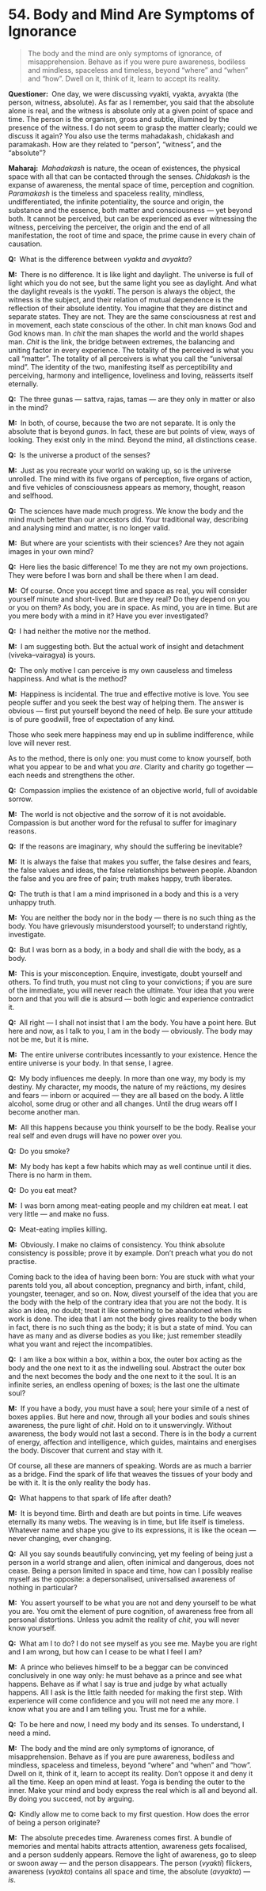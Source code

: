 # 54. Body and Mind Are Symptoms of Ignorance

>The body and the mind are only symptoms of ignorance, of misapprehension. 
Behave as if you were pure awareness, bodiless and mindless, spaceless and 
timeless, beyond “where” and “when” and “how”. Dwell on it, think of it, learn 
to accept its reality.

**Questioner:**&ensp;One day, we were discussing <span 
data-tippy-content="Person, the outer self.">vyakti</span>, 
<span data-tippy-content="Manifest matter, the evolved nature. Opposite is 
<em>avyakta</em>.">vyakta</span>, <span data-tippy-content="Unmanifest. 
Opposite is <em>vyakta</em>.">avyakta</span> (the person, witness, absolute). 
As far as I remember, you said that the absolute alone is real, and the 
witness is absolute only at a given point of space and time. The person is the 
organism, gross and subtle, illumined by the presence of the witness. I do not 
seem to grasp the matter clearly; could we discuss it again? You also use the 
terms <span data-tippy-content="The great expanse of existence, the universe 
of matter and energy.">mahadakash</span>, <span 
data-tippy-content="[<em>chit</em>, to perceive + <em>akash</em>, expanse, 
sky] Brahman in its aspect of limitless knowledge, the expanse of awareness. 
Variously used for consciousness, individual as well as 
universal.">chidakash</span> and <span data-tippy-content="The great expanse, 
the timeless and spaceless reality; the Absolute being.">paramakash</span>. 
How are they related to “person”, “witness”, and the “absolute”?

**Maharaj:**&ensp;*Mahadakash* is nature, the ocean of existences, the 
physical space with all that can be contacted through the senses. *Chidakash* 
is the expanse of awareness, the mental space of time, perception and 
cognition. *Paramakash* is the timeless and spaceless reality, mindless, 
undifferentiated, the infinite potentiality, the source and origin, the 
substance and the essence, both matter and consciousness — yet beyond both. It 
cannot be perceived, but can be experienced as ever witnessing the witness, 
perceiving the perceiver, the origin and the end of all manifestation, the 
root of time and space, the prime cause in every chain of causation.

**Q:**&ensp;What is the difference between *vyakta* and *avyakta*?

**M:**&ensp;There is no difference. It is like light and daylight. The universe is full of light which you do not see, but the same light you see as daylight. And what the daylight reveals is the *vyakti*. The person is always the object, the witness is the subject, and their relation of mutual dependence is the reflection of their absolute identity. You imagine that they are distinct and separate states. They are not. They are the same consciousness at rest and in movement, each state conscious of the other. In <span data-tippy-content="Universal consciousness.">chit</span> man knows God and God knows man. In *chit* the man shapes the world and the world shapes man. *Chit* is the link, the bridge between extremes, the balancing and uniting factor in every experience. The totality of the perceived is what you call “matter”. The totality of all perceivers is what you call the “universal mind”. The identity of the two, manifesting itself as perceptibility and perceiving, harmony and intelligence, loveliness and loving, reässerts itself eternally.

**Q:**&ensp;The three <span data-tippy-content="Attributes, qualities. In 
<em>Samkhya</em> philosophy the three attributes of the cosmic substance 
(<em>prakriti</em>) are: illuminating (<em>sattva</em>), activating 
(<em>rajas</em>) and restraining (<em>tamas</em>).">guna</span>s — <span 
data-tippy-content="Being, existence, true essence. In <em>yoga</em> the 
quality of purity or goodness.">sattva</span>, <span 
data-tippy-content="Motivity, activity, energy. One of the three 
<em>guna</em>s or qualities of matter: <em>sattva</em>, <em>rajas</em> and 
<em>tamas</em>. In <em>yoga</em>, egoism.">rajas</span>, <span 
data-tippy-content="Darkness, inertia, passivity. One of the three 
constituents (<em>guna</em>s) of the cosmic substance: <em>sattva</em>, 
<em>rajas</em> and <em>tamas</em>.">tamas</span> — are they only in matter or 
also in the mind?

**M:**&ensp;In both, of course, because the two are not separate. It is only 
the absolute that is beyond *guna*s. In fact, these are but points of view, 
ways of looking. They exist only in the mind. Beyond the mind, all 
distinctions cease.

**Q:**&ensp;Is the universe a product of the senses?

**M:**&ensp;Just as you recreate your world on waking up, so is the universe 
unrolled. The mind with its five organs of perception, five organs of action, 
and five vehicles of consciousness appears as memory, thought, reason and 
selfhood.

**Q:**&ensp;The sciences have made much progress. We know the body and the 
mind much better than our ancestors did. Your traditional way, describing and 
analysing mind and matter, is no longer valid.

**M:**&ensp;But where are your scientists with their sciences? Are they not 
again images in your own mind?

**Q:**&ensp;Here lies the basic difference! To me they are not my own 
projections. They were before I was born and shall be there when I am dead.

**M:**&ensp;Of course. Once you accept time and space as real, you will 
consider yourself minute and short-lived. But are they real? Do they depend on 
you or you on them? As body, you are in space. As mind, you are in time. But 
are you mere body with a mind in it? Have you ever investigated?

**Q:**&ensp;I had neither the motive nor the method.

**M:**&ensp;I am suggesting both. But the actual work of insight and 
detachment (<span data-tippy-content="Discrimination; discrimination between 
the true and the false, the real and the unreal. <em>Viveka</em> is an 
expression of the spiritual consciousness hidden behind the mind. It leads to 
<em>vairagya</em>.">viveka</span>–<span data-tippy-content="Dispassion, 
indifference to the pains and pleasures of the material 
world.">vairagya</span>) is yours.

**Q:**&ensp;The only motive I can perceive is my own causeless and timeless 
happiness. And what is the method?

**M:**&ensp;Happiness is incidental. The true and effective motive is love. 
You see people suffer and you seek the best way of helping them. The answer is 
obvious — first put yourself beyond the need of help. Be sure your attitude is 
of pure goodwill, free of expectation of any kind. 

Those who seek mere happiness may end up in sublime indifference, while love 
will never rest. 

As to the method, there is only one: you must come to know yourself, both what 
you appear to be and what you *are*. Clarity and charity go together — each 
needs and strengthens the other.

**Q:**&ensp;Compassion implies the existence of an objective world, full of 
avoidable sorrow.

**M:**&ensp;The world is not objective and the sorrow of it is not avoidable. 
Compassion is but another word for the refusal to suffer for imaginary reasons.

**Q:**&ensp;If the reasons are imaginary, why should the suffering be 
inevitable?

**M:**&ensp;It is always the false that makes you suffer, the false desires 
and fears, the false values and ideas, the false relationships between people. 
Abandon the false and you are free of pain; truth makes happy, truth liberates.

**Q:**&ensp;The truth is that I am a mind imprisoned in a body and this is a 
very unhappy truth.

**M:**&ensp;You are neither the body nor in the body — there is no such thing 
as the body. You have grievously misunderstood yourself; to understand 
rightly, investigate.

**Q:**&ensp;But I was born as a body, in a body and shall die with the body, 
as a body.

**M:**&ensp;This is your misconception. Enquire, investigate, doubt yourself 
and others. To find truth, you must not cling to your convictions; if you are 
sure of the immediate, you will never reach the ultimate. Your idea that you 
were born and that you will die is absurd — both logic and experience 
contradict it.

**Q:**&ensp;All right — I shall not insist that I am the body. You have a 
point here. But here and now, as I talk to you, I am in the body — obviously. 
The body may not be me, but it is mine.

**M:**&ensp;The entire universe contributes incessantly to your existence. 
Hence the entire universe is your body. In that sense, I agree.

**Q:**&ensp;My body influences me deeply. In more than one way, my body is my 
destiny. My character, my moods, the nature of my reäctions, my desires and 
fears — inborn or acquired — they are all based on the body. A little alcohol, 
some drug or other and all changes. Until the drug wears off I become another 
man.

**M:**&ensp;All this happens because you think yourself to be the body. 
Realise your real self and even drugs will have no power over you.

**Q:**&ensp;Do you smoke?

**M:**&ensp;My body has kept a few habits which may as well continue until it 
dies. There is no harm in them.

**Q:**&ensp;Do you eat meat?

**M:**&ensp;I was born among meat-eating people and my children eat meat. I 
eat very little — and make no fuss.

**Q:**&ensp;Meat-eating implies killing.

**M:**&ensp;Obviously. I make no claims of consistency. You think absolute 
consistency is possible; prove it by example. Don’t preach what you do not 
practise. 

Coming back to the idea of having been born: You are stuck with what your 
parents told you, all about conception, pregnancy and birth, infant, child, 
youngster, teenager, and so on. Now, divest yourself of the idea that you are 
the body with the help of the contrary idea that you are not the body. It is 
also an idea, no doubt; treat it like something to be abandoned when its work 
is done. The idea that I am not the body gives reality to the body when in 
fact, there is no such thing as the body; it is but a state of mind. You can 
have as many and as diverse bodies as you like; just remember steadily what 
you want and reject the incompatibles.

**Q:**&ensp;I am like a box within a box, within a box, the outer box acting 
as the body and the one next to it as the indwelling soul. Abstract the outer 
box and the next becomes the body and the one next to it the soul. It is an 
infinite series, an endless opening of boxes; is the last one the ultimate 
soul?

**M:**&ensp;If you have a body, you must have a soul; here your simile of a 
nest of boxes applies. But here and now, through all your bodies and souls 
shines awareness, the pure light of *chit*. Hold on to it unswervingly. 
Without awareness, the body would not last a second. There is in the body a 
current of energy, affection and intelligence, which guides, maintains and 
energises the body. Discover that current and stay with it. 

Of course, all these are manners of speaking. Words are as much a barrier as a 
bridge. Find the spark of life that weaves the tissues of your body and be 
with it. It is the only reality the body has.

**Q:**&ensp;What happens to that spark of life after death?

**M:**&ensp;It is beyond time. Birth and death are but points in time. Life 
weaves eternally its many webs. The weaving is in time, but life itself is 
timeless. Whatever name and shape you give to its expressions, it is like the 
ocean — never changing, ever changing.

**Q:**&ensp;All you say sounds beautifully convincing, yet my feeling of being 
just a person in a world strange and alien, often inimical and dangerous, does 
not cease. Being a person limited in space and time, how can I possibly 
realise myself as the opposite: a depersonalised, universalised awareness of 
nothing in particular?

**M:**&ensp;You assert yourself to be what you are not and deny yourself to be 
what you are. You omit the element of pure cognition, of awareness free from 
all personal distortions. Unless you admit the reality of *chit*, you will 
never know yourself.

**Q:**&ensp;What am I to do? I do not see myself as you see me. Maybe you are 
right and I am wrong, but how can I cease to be what I feel I am?

**M:**&ensp;A prince who believes himself to be a beggar can be convinced 
conclusively in one way only: he must behave as a prince and see what happens. 
Behave as if what I say is true and judge by what actually happens. All I ask 
is the little faith needed for making the first step. With experience will 
come confidence and you will not need me any more. I know what you are and I 
am telling you. Trust me for a while.

**Q:**&ensp;To be here and now, I need my body and its senses. To understand, 
I need a mind.

**M:**&ensp;The body and the mind are only symptoms of ignorance, of 
misapprehension. Behave as if you are pure awareness, bodiless and mindless, 
spaceless and timeless, beyond “where” and “when” and “how”. Dwell on it, 
think of it, learn to accept its reality. Don’t oppose it and deny it all the 
time. Keep an open mind at least. <span data-tippy-content="One of the six 
systems of the Hindu philosophy (from <em>yoj</em>, to yoke or join). 
<em>Yoga</em> teaches the means by which the individual spirit 
(<em>jivatma</em>) can be joined or united with the universal spirit 
(<em>Paramatma</em>).">Yoga</span> is bending the outer to the inner. Make 
your mind and body express the real which is all and beyond all. By doing you 
succeed, not by arguing.

**Q:**&ensp;Kindly allow me to come back to my first question. How does the 
error of being a person originate?

**M:**&ensp;The absolute precedes time. Awareness comes first. A bundle of 
memories and mental habits attracts attention, awareness gets focalised, and a 
person suddenly appears. Remove the light of awareness, go to sleep or swoon 
away — and the person disappears. The person (*vyakti*) flickers, awareness 
(*vyakta*) contains all space and time, the absolute (*avyakta*) — *is*.


<script>
export default {
  props: ["slot-key"],
  mounted () {
    tippy("[data-tippy-content]", {allowHTML: true});
  }
}
</script>